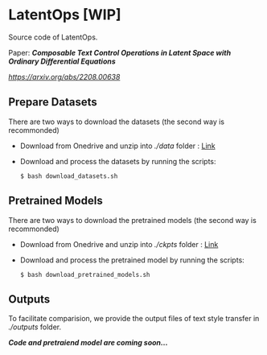 # LatentOps [WIP]
Source code of LatentOps.

Paper: ***Composable Text Control Operations in Latent Space with Ordinary Differential Equations***


*https://arxiv.org/abs/2208.00638*

## Prepare Datasets
There are two ways to download the datasets (the second way is recommonded)

 - Download from Onedrive and unzip into *./data* folder : [Link](https://cuhko365-my.sharepoint.com/:u:/g/personal/218019026_link_cuhk_edu_cn/ETzJ0Fae4-lHi3vN8G8HYbQBvZr7wh7iQvqMCd2YloAb_g?e=8CpDkl)
 - Download and process the datasets by running the scripts:
 
    ```
    $ bash download_datasets.sh
    ```

## Pretrained Models
There are two ways to download the pretrained models (the second way is recommonded)

 - Download from Onedrive and unzip into *./ckpts* folder : [Link](https://cuhko365-my.sharepoint.com/:f:/g/personal/218019026_link_cuhk_edu_cn/ElZdkwSkQtRKrJ94Eh-KMAIBJfm2cwUoBVI0TbwIik06Wg?e=mWSVAj)
 - Download and process the pretrained model by running the scripts:
 
    ```
    $ bash download_pretrained_models.sh
    ```
    

  
    
## Outputs
To facilitate comparision, we provide the output files of text style transfer in *./outputs* folder.




***Code and pretraiend model are coming soon...***

